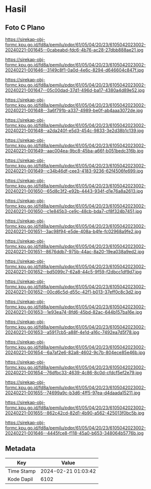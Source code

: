 # Hasil

## Foto C Plano

https://sirekap-obj-formc.kpu.go.id/fd8a/pemilu/pdpr/61/05/04/20/23/6105042023002-20240221-001645--0cabeabd-fdc6-4b76-ac28-27dbb888ae21.jpg

https://sirekap-obj-formc.kpu.go.id/fd8a/pemilu/pdpr/61/05/04/20/23/6105042023002-20240221-001646--3149c8f1-0a0d-4e6c-8294-d646604c847f.jpg

https://sirekap-obj-formc.kpu.go.id/fd8a/pemilu/pdpr/61/05/04/20/23/6105042023002-20240221-001647--05c00dad-37d1-496d-ba17-4380a4d89e52.jpg

https://sirekap-obj-formc.kpu.go.id/fd8a/pemilu/pdpr/61/05/04/20/23/6105042023002-20240221-001648--3a6f791b-a337-4989-be0f-ab4aaa3072de.jpg

https://sirekap-obj-formc.kpu.go.id/fd8a/pemilu/pdpr/61/05/04/20/23/6105042023002-20240221-001648--a2da240f-e5d3-454c-9833-3e2d38b1c139.jpg

https://sirekap-obj-formc.kpu.go.id/fd8a/pemilu/pdpr/61/05/04/20/23/6105042023002-20240221-001649--aac004ea-9bc8-45ba-a66f-b051bedc316b.jpg

https://sirekap-obj-formc.kpu.go.id/fd8a/pemilu/pdpr/61/05/04/20/23/6105042023002-20240221-001649--c34b46df-cee3-4183-9236-62f4506fe699.jpg

https://sirekap-obj-formc.kpu.go.id/fd8a/pemilu/pdpr/61/05/04/20/23/6105042023002-20240221-001650--65d8c3f2-e92b-4443-934f-d1e76a8a2613.jpg

https://sirekap-obj-formc.kpu.go.id/fd8a/pemilu/pdpr/61/05/04/20/23/6105042023002-20240221-001650--c1e845b3-ce9c-48cb-bda7-cf8f324b7451.jpg

https://sirekap-obj-formc.kpu.go.id/fd8a/pemilu/pdpr/61/05/04/20/23/6105042023002-20240221-001651--3ac98f94-e5de-408a-b4fe-fc02968a9fe2.jpg

https://sirekap-obj-formc.kpu.go.id/fd8a/pemilu/pdpr/61/05/04/20/23/6105042023002-20240221-001651--8676ddb7-975b-44ac-8a20-19ea038a9ed2.jpg

https://sirekap-obj-formc.kpu.go.id/fd8a/pemilu/pdpr/61/05/04/20/23/6105042023002-20240221-001652--bd5099c7-62a8-44c5-9f59-f2dbcc1df9d7.jpg

https://sirekap-obj-formc.kpu.go.id/fd8a/pemilu/pdpr/61/05/04/20/23/6105042023002-20240221-001652--00cd6c5d-d55c-42f1-b013-37eff0c8c3d2.jpg

https://sirekap-obj-formc.kpu.go.id/fd8a/pemilu/pdpr/61/05/04/20/23/6105042023002-20240221-001653--1e93ea74-8fd6-45bd-82ac-644b157ba16e.jpg

https://sirekap-obj-formc.kpu.go.id/fd8a/pemilu/pdpr/61/05/04/20/23/6105042023002-20240221-001653--a5917cb5-a88f-4e1d-a16c-7492ea7d5f78.jpg

https://sirekap-obj-formc.kpu.go.id/fd8a/pemilu/pdpr/61/05/04/20/23/6105042023002-20240221-001654--6a7af2e6-82a8-4602-9c7b-804ece85e46b.jpg

https://sirekap-obj-formc.kpu.go.id/fd8a/pemilu/pdpr/61/05/04/20/23/6105042023002-20240221-001654--76dfbc33-4639-4c86-8c0d-cfdcf5ef2e79.jpg

https://sirekap-obj-formc.kpu.go.id/fd8a/pemilu/pdpr/61/05/04/20/23/6105042023002-20240221-001655--74699a9c-b3d6-4ff5-97ea-d4daada15211.jpg

https://sirekap-obj-formc.kpu.go.id/fd8a/pemilu/pdpr/61/05/04/20/23/6105042023002-20240221-001655--862c42cd-82d1-4b90-a562-425013f0bc5b.jpg

https://sirekap-obj-formc.kpu.go.id/fd8a/pemilu/pdpr/61/05/04/20/23/6105042023002-20240221-001646--4445fce8-f118-45a0-b653-348064b5776b.jpg


## Metadata

| Key        | Value               |
| ---------- | ------------------- |
| Time Stamp | 2024-02-21 01:03:42 |
| Kode Dapil | 6102                |



